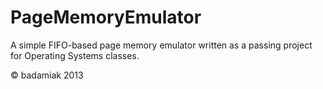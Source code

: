# PageMemoryEmulator

A simple FIFO-based page memory emulator written as a passing project for Operating Systems classes.

&copy; badamiak 2013
